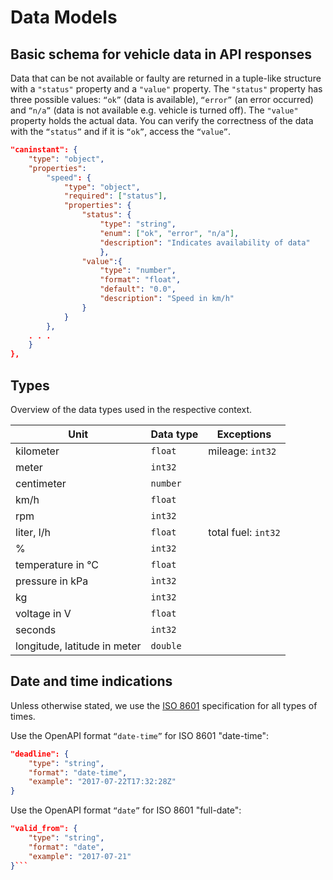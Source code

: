 # Data Models
## Basic schema for vehicle data in API responses  
Data that can be not available or faulty are returned in a tuple-like structure with a `"status"` property and a `"value"` property. The `"status"` property has three possible values: `“ok”` (data is available), `“error”` (an error occurred) and `“n/a”` (data is not available e.g. vehicle is turned off). The `"value"` property holds the actual data.
You can verify the correctness of the data with the `“status”` and if it is `“ok”`, access the `“value”`.  
```json
"caninstant": {
    "type": "object",
    "properties":
        "speed": {
            "type": "object",
            "required": ["status"],
            "properties": {
                "status": {
                    "type": "string",
                    "enum": ["ok", "error", "n/a"],
                    "description": "Indicates availability of data"
                    },
                "value":{
                    "type": "number",
                    "format": "float",
                    "default": "0.0",
                    "description": "Speed in km/h"   
                }
            }
        },
    . . .
    }
},
```

## Types
Overview of the data types used in the respective context.  


| Unit                | Data type        | Exceptions         |
|---------------------|------------------|--------------------|
| kilometer           | `float`          | mileage: `int32`   |
| meter               | `int32`          |                    |
| centimeter          | `number`         |                    |
| km/h                | `float`          |                    |
| rpm                 | `int32`          |                    |
| liter, l/h          | `float`          | total fuel: `int32`| 
| %                   | `int32`          |                    |
| temperature in °C   | `float`          |                    |
| pressure in kPa     | `ìnt32`          |                    |
| kg                  | `int32`          |                    |
| voltage in V        | `float`          |                    |
| seconds             | `int32`          |                    |
| longitude, latitude in meter| `double` |                    |

## Date and time indications  
Unless otherwise stated, we use the [ISO 8601](https://tools.ietf.org/html/rfc3339#section-5.6) specification for all types of times.   
   
Use the OpenAPI format `“date-time”` for ISO 8601 "date-time":   
```json
"deadline": {
    "type": "string",
    "format": "date-time",
    "example": "2017-07-22T17:32:28Z"
}
```
Use the OpenAPI format `“date”` for ISO 8601 "full-date":
```json
"valid_from": {
    "type": "string",
    "format": "date",
    "example": "2017-07-21"
}```

